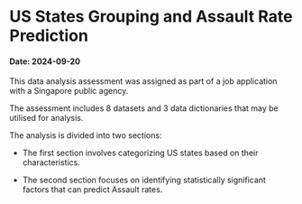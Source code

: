 # US States Grouping and Assault Rate Prediction

#### Date: 2024-09-20

This data analysis assessment was assigned as part of a job application with a Singapore public agency.

The assessment includes 8 datasets and 3 data dictionaries that may be utilised for analysis.

The analysis is divided into two sections:

-   The first section involves categorizing US states based on their characteristics.

-   The second section focuses on identifying statistically significant factors that can predict Assault rates.
